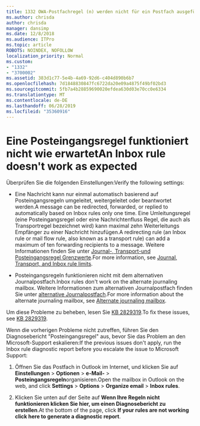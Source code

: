 ```yaml
---
title: 1332 OWA-Postfachregel (n) werden nicht für ein Postfach ausgeführt
ms.author: chrisda
author: chrisda
manager: dansimp
ms.date: 12/8/2018
ms.audience: ITPro
ms.topic: article
ROBOTS: NOINDEX, NOFOLLOW
localization_priority: Normal
ms.custom:
- "1332"
- "3700002"
ms.assetid: 383d1c77-5e4b-4a69-92d6-c404d890b6b7
ms.openlocfilehash: 7d1848830847fc6722da20e09a4875f49bf02bd3
ms.sourcegitcommit: 5fb7a4b28859690020efdea630d03e70cc0e6334
ms.translationtype: MT
ms.contentlocale: de-DE
ms.lasthandoff: 06/28/2019
ms.locfileid: "35360916"
---
```

# <a name="an-inbox-rule-doesnt-work-as-expected"></a><span data-ttu-id="5b474-102">Eine Posteingangsregel funktioniert nicht wie erwartet</span><span class="sxs-lookup"><span data-stu-id="5b474-102">An Inbox rule doesn't work as expected</span></span>

<span data-ttu-id="5b474-103">Überprüfen Sie die folgenden Einstellungen:</span><span class="sxs-lookup"><span data-stu-id="5b474-103">Verify the following settings:</span></span>

- <span data-ttu-id="5b474-104">Eine Nachricht kann nur einmal automatisch basierend auf Posteingangsregeln umgeleitet, weitergeleitet oder beantwortet werden.</span><span class="sxs-lookup"><span data-stu-id="5b474-104">A message can be redirected, forwarded, or replied to automatically based on Inbox rules only one time.</span></span> <span data-ttu-id="5b474-105">Eine Umleitungsregel (eine Posteingangsregel oder eine Nachrichtenfluss Regel, die auch als Transportregel bezeichnet wird) kann maximal zehn Weiterleitungs Empfänger zu einer Nachricht hinzufügen.</span><span class="sxs-lookup"><span data-stu-id="5b474-105">A redirecting rule (an Inbox rule or mail flow rule, also known as a transport rule) can add a maximum of ten forwarding recipients to a message.</span></span> <span data-ttu-id="5b474-106">Weitere Informationen finden Sie unter [Journal-, Transport-und Posteingangsregel Grenzwerte](https://docs.microsoft.com/office365/servicedescriptions/exchange-online-service-description/exchange-online-limits).</span><span class="sxs-lookup"><span data-stu-id="5b474-106">For more information, see [Journal, Transport, and Inbox rule limits](https://docs.microsoft.com/office365/servicedescriptions/exchange-online-service-description/exchange-online-limits).</span></span>

- <span data-ttu-id="5b474-107">Posteingangsregeln funktionieren nicht mit dem alternativen Journalpostfach.</span><span class="sxs-lookup"><span data-stu-id="5b474-107">Inbox rules don't work on the alternate journaling mailbox.</span></span> <span data-ttu-id="5b474-108">Weitere Informationen zum alternativen Journalpostfach finden Sie unter [alternative Journalpostfach](https://docs.microsoft.com/Exchange/security-and-compliance/journaling/journaling#alternate-journaling-mailbox).</span><span class="sxs-lookup"><span data-stu-id="5b474-108">For more information about the alternate journaling mailbox, see [Alternate journaling mailbox](https://docs.microsoft.com/Exchange/security-and-compliance/journaling/journaling#alternate-journaling-mailbox).</span></span>

<span data-ttu-id="5b474-109">Um diese Probleme zu beheben, lesen Sie [KB 2829319](https://support.microsoft.com/kb/2829319).</span><span class="sxs-lookup"><span data-stu-id="5b474-109">To fix these issues, see [KB 2829319](https://support.microsoft.com/kb/2829319).</span></span>

<span data-ttu-id="5b474-110">Wenn die vorherigen Probleme nicht zutreffen, führen Sie den Diagnosebericht "Posteingangsregel" aus, bevor Sie das Problem an den Microsoft-Support eskalieren:</span><span class="sxs-lookup"><span data-stu-id="5b474-110">If the previous issues don't apply, run the Inbox rule diagnostic report before you escalate the issue to Microsoft Support:</span></span>

1. <span data-ttu-id="5b474-111">Öffnen Sie das Postfach in Outlook im Internet, und klicken Sie auf **Einstellungen** \> **Optionen** \> **e-Mail-** \> **Posteingangsregeln**organisieren.</span><span class="sxs-lookup"><span data-stu-id="5b474-111">Open the mailbox in Outlook on the web, and click **Settings** \> **Options** \> **Organize email** \> **Inbox rules**.</span></span>

2. <span data-ttu-id="5b474-112">Klicken Sie unten auf der Seite auf **Wenn Ihre Regeln nicht funktionieren klicken Sie hier, um einen Diagnosebericht zu erstellen**.</span><span class="sxs-lookup"><span data-stu-id="5b474-112">At the bottom of the page, click **If your rules are not working click here to generate a diagnostic report**.</span></span>
